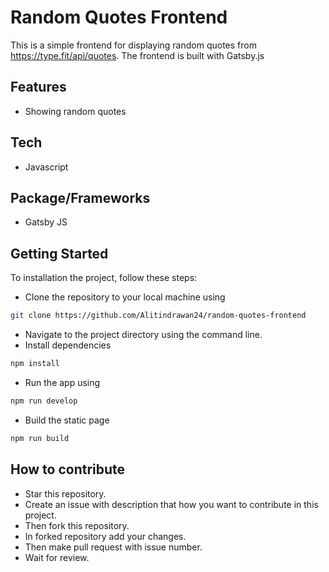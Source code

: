 # Random Quotes Frontend
This is a simple frontend for displaying random quotes from https://type.fit/api/quotes. The frontend is built with Gatsby.js

## Features
- Showing random quotes

## Tech
- Javascript

## Package/Frameworks
- Gatsby JS

## Getting Started
To installation the project, follow these steps:
- Clone the repository to your local machine using
```bash
git clone https://github.com/Alitindrawan24/random-quotes-frontend
```
- Navigate to the project directory using the command line.
- Install dependencies
```bash
npm install

```
- Run the app using
```bash
npm run develop
```
- Build the static page
```bash
npm run build
```

## How to contribute
- Star this repository.
- Create an issue with description that how you want to contribute in this project.
- Then fork this repository.
- In forked repository add your changes.
- Then make pull request with issue number.
- Wait for review.

